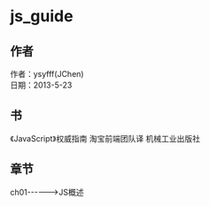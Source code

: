 js_guide
========
作者
--------
作者：ysyfff(JChen)<br/>
日期：2013-5-23

书
--------
《JavaScript》权威指南
淘宝前端团队译
机械工业出版社

章节
--------
ch01------>JS概述
